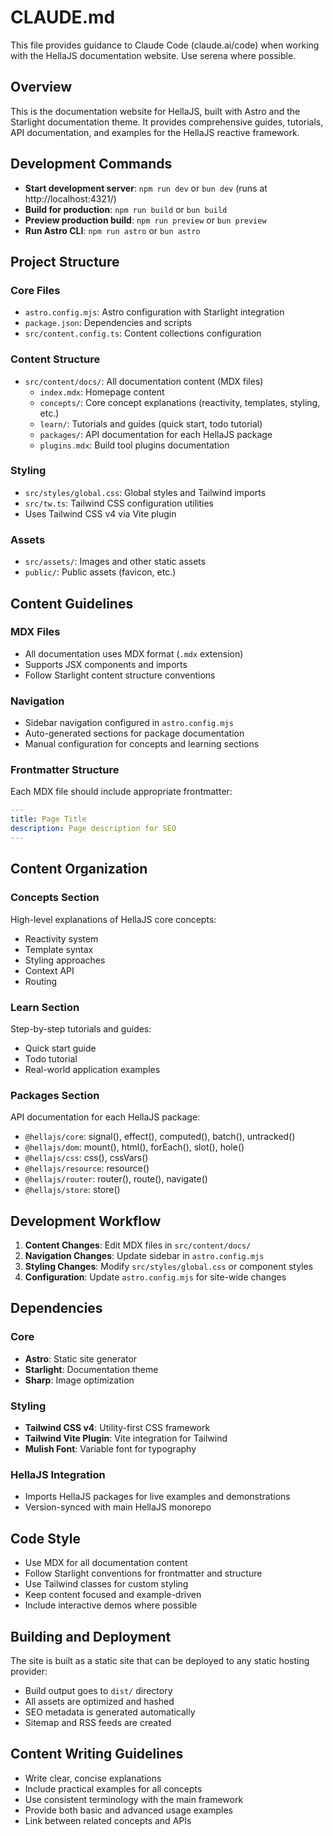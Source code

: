 # CLAUDE.md

This file provides guidance to Claude Code (claude.ai/code) when working with the HellaJS documentation website. Use serena where possible.

## Overview

This is the documentation website for HellaJS, built with Astro and the Starlight documentation theme. It provides comprehensive guides, tutorials, API documentation, and examples for the HellaJS reactive framework.

## Development Commands

- **Start development server**: `npm run dev` or `bun dev` (runs at http://localhost:4321/)
- **Build for production**: `npm run build` or `bun build`
- **Preview production build**: `npm run preview` or `bun preview`
- **Run Astro CLI**: `npm run astro` or `bun astro`

## Project Structure

### Core Files
- `astro.config.mjs`: Astro configuration with Starlight integration
- `package.json`: Dependencies and scripts
- `src/content.config.ts`: Content collections configuration

### Content Structure
- `src/content/docs/`: All documentation content (MDX files)
  - `index.mdx`: Homepage content
  - `concepts/`: Core concept explanations (reactivity, templates, styling, etc.)
  - `learn/`: Tutorials and guides (quick start, todo tutorial)
  - `packages/`: API documentation for each HellaJS package
  - `plugins.mdx`: Build tool plugins documentation

### Styling
- `src/styles/global.css`: Global styles and Tailwind imports
- `src/tw.ts`: Tailwind CSS configuration utilities
- Uses Tailwind CSS v4 via Vite plugin

### Assets
- `src/assets/`: Images and other static assets
- `public/`: Public assets (favicon, etc.)

## Content Guidelines

### MDX Files
- All documentation uses MDX format (`.mdx` extension)
- Supports JSX components and imports
- Follow Starlight content structure conventions

### Navigation
- Sidebar navigation configured in `astro.config.mjs`
- Auto-generated sections for package documentation
- Manual configuration for concepts and learning sections

### Frontmatter Structure
Each MDX file should include appropriate frontmatter:
```yaml
---
title: Page Title
description: Page description for SEO
---
```

## Content Organization

### Concepts Section
High-level explanations of HellaJS core concepts:
- Reactivity system
- Template syntax
- Styling approaches
- Context API
- Routing

### Learn Section
Step-by-step tutorials and guides:
- Quick start guide
- Todo tutorial
- Real-world application examples

### Packages Section
API documentation for each HellaJS package:
- `@hellajs/core`: signal(), effect(), computed(), batch(), untracked()
- `@hellajs/dom`: mount(), html(), forEach(), slot(), hole()
- `@hellajs/css`: css(), cssVars()
- `@hellajs/resource`: resource()
- `@hellajs/router`: router(), route(), navigate()
- `@hellajs/store`: store()

## Development Workflow

1. **Content Changes**: Edit MDX files in `src/content/docs/`
2. **Navigation Changes**: Update sidebar in `astro.config.mjs`
3. **Styling Changes**: Modify `src/styles/global.css` or component styles
4. **Configuration**: Update `astro.config.mjs` for site-wide changes

## Dependencies

### Core
- **Astro**: Static site generator
- **Starlight**: Documentation theme
- **Sharp**: Image optimization

### Styling
- **Tailwind CSS v4**: Utility-first CSS framework
- **Tailwind Vite Plugin**: Vite integration for Tailwind
- **Mulish Font**: Variable font for typography

### HellaJS Integration
- Imports HellaJS packages for live examples and demonstrations
- Version-synced with main HellaJS monorepo

## Code Style

- Use MDX for all documentation content
- Follow Starlight conventions for frontmatter and structure
- Use Tailwind classes for custom styling
- Keep content focused and example-driven
- Include interactive demos where possible

## Building and Deployment

The site is built as a static site that can be deployed to any static hosting provider:
- Build output goes to `dist/` directory
- All assets are optimized and hashed
- SEO metadata is generated automatically
- Sitemap and RSS feeds are created

## Content Writing Guidelines

- Write clear, concise explanations
- Include practical examples for all concepts
- Use consistent terminology with the main framework
- Provide both basic and advanced usage examples
- Link between related concepts and APIs